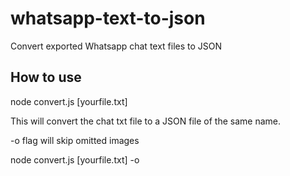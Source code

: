 # whatsapp-text-to-json
Convert exported Whatsapp chat text files to JSON

## How to use
node convert.js [yourfile.txt]

This will convert the chat txt file to a JSON file of the same name.

-o flag will skip omitted images

node convert.js [yourfile.txt] -o
